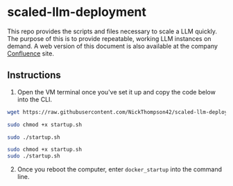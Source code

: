 # scaled-llm-deployment

This repo provides the scripts and files necessary to scale a LLM quickly. The purpose of this is to provide repeatable, working LLM instances on demand. A web version of this document is also available at the company [Confluence](https://roycegeo.atlassian.net/wiki/spaces/~6324d1ad29083bbe8cc52247/pages/262012998/Scaled+Use+-+New+VM) site.

## Instructions



1. Open the VM terminal once you've set it up and copy the code below into the CLI.



```bash
wget https://raw.githubusercontent.com/NickThompson42/scaled-llm-deployment/main/shell-scripts/startup.sh -O startup.sh

sudo chmod +x startup.sh

sudo ./startup.sh

```

```bash
sudo chmod +x startup.sh
sudo ./startup.sh

```

2. Once you reboot the computer, enter `docker_startup` into the command line.
